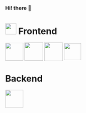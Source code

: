 ### Hi! there 👋

<!--
**chithiraivel/chithiraivel** is a ✨ _special_ ✨ repository because its `README.md` (this file) appears on your GitHub profile.

Here are some ideas to get you started:

- 🔭 I’m currently working on ...
- 🌱 I’m currently learning ...
- 👯 I’m looking to collaborate on ...
- 🤔 I’m looking for help with ...
- 💬 Ask me about ...
- 📫 How to reach me: ...
- 😄 Pronouns: ...
- ⚡ Fun fact: ...
-->
<div>
<h1><img src="https://cdn-icons-png.flaticon.com/512/253/253503.png" height="35" width="35"/> Frontend</h1>
<span><img src="https://cdn.pixabay.com/photo/2017/08/05/11/16/logo-2582748_1280.png" target="blank" align="center" height="57" width="57"/></span>
<span><img src="https://img.freepik.com/free-icon/css_318-698167.jpg" target="blank" align="center" height="58" width="59"/></span>
<span><img src="https://static.javatpoint.com/images/javascript/javascript_logo.png" target="blank" align="center" height="59" width="59"/></span>
<span><img src="https://upload.wikimedia.org/wikipedia/commons/thumb/a/a7/React-icon.svg/2300px-React-icon.svg.png" target="blank" align="center" height="54" width="54"/></span>
 </div>
 <div>
 <h1>Backend</h1>
 <span><img src="https://cdn.freebiesupply.com/logos/large/2x/nodejs-1-logo-png-transparent.png" target="blank" align="center" height="57" width="57"/></span>
 </div>
